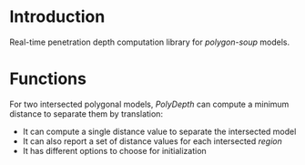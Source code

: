 # Introduction #

Real-time penetration depth computation library for _polygon-soup_ models.

# Functions #

For two intersected polygonal models, _PolyDepth_ can compute a minimum distance to separate them by translation:
  * It can compute a single distance value to separate the intersected model
  * It can also report a set of distance values for each intersected _region_
  * It has different options to choose for initialization